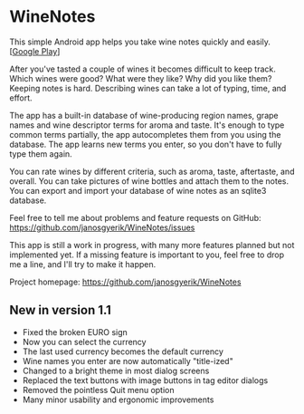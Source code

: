 WineNotes
=========
This simple Android app helps you take wine notes quickly and easily. [[Google Play](https://play.google.com/store/apps/details?id=com.winenotes.lite)]

After you've tasted a couple of wines it becomes difficult to keep track.
Which wines were good? What were they like? Why did you like them?
Keeping notes is hard. Describing wines can take a lot of typing, time, and effort.

The app has a built-in database of wine-producing region names,
grape names and wine descriptor terms for aroma and taste.
It's enough to type common terms partially,
the app autocompletes them from you using the database.
The app learns new terms you enter,
so you don't have to fully type them again.

You can rate wines by different criteria,
such as aroma, taste, aftertaste, and overall.
You can take pictures of wine bottles and attach them to the notes.
You can export and import your database of wine notes as an sqlite3 database.

Feel free to tell me about problems and feature requests on GitHub:
https://github.com/janosgyerik/WineNotes/issues

This app is still a work in progress,
with many more features planned but not implemented yet.
If a missing feature is important to you,
feel free to drop me a line, and I'll try to make it happen.

Project homepage: https://github.com/janosgyerik/WineNotes


New in version 1.1
------------------
* Fixed the broken EURO sign
* Now you can select the currency
* The last used currency becomes the default currency
* Wine names you enter are now automatically "title-ized"
* Changed to a bright theme in most dialog screens
* Replaced the text buttons with image buttons in tag editor dialogs
* Removed the pointless Quit menu option
* Many minor usability and ergonomic improvements
